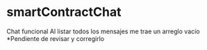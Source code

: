 # smartContractChat

Chat funcional
Al listar todos los mensajes me trae un arreglo vacío *Pendiente de revisar y corregirlo
